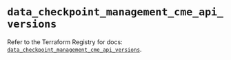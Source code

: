 # `data_checkpoint_management_cme_api_versions`

Refer to the Terraform Registry for docs: [`data_checkpoint_management_cme_api_versions`](https://registry.terraform.io/providers/checkpointsw/checkpoint/2.11.0/docs/data-sources/management_cme_api_versions).
